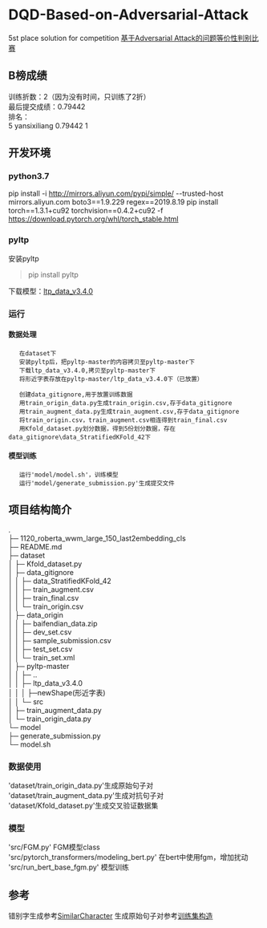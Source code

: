 # DQD-Based-on-Adversarial-Attack
5st place solution for competition [基于Adversarial Attack的问题等价性判别比赛](https://www.biendata.com/competition/2019diac/)

## B榜成绩
训练折数：2（因为没有时间，只训练了2折）  
最后提交成绩：0.79442  
排名：  
       5	yansixiliang      0.79442	     1

## 开发环境

### python3.7 

pip install -i http://mirrors.aliyun.com/pypi/simple/ --trusted-host mirrors.aliyun.com  boto3==1.9.229 regex==2019.8.19
pip install torch==1.3.1+cu92 torchvision==0.4.2+cu92 -f https://download.pytorch.org/whl/torch_stable.html

### pyltp
安装pyltp  
>pip install pyltp  

下载模型：[ltp_data_v3.4.0 ](https://pan.baidu.com/share/link?shareid=1988562907&uk=2738088569#list/path=%2F&parentPath=%2F)


### 运行
#### 数据处理
       
       在dataset下
       安装pyltp后，把pyltp-master的内容拷贝至pyltp-master下
       下载ltp_data_v3.4.0,拷贝至pyltp-master下
       将形近字表存放在pyltp-master/ltp_data_v3.4.0下（已放置）
       
       创建data_gitignore,用于放置训练数据
       用train_origin_data.py生成train_origin.csv,存于data_gitignore
       用train_augment_data.py生成train_augment.csv,存于data_gitignore
       将train_origin.csv，train_augment.csv相连得到train_final.csv
       用Kfold_dataset.py划分数据，得到5份划分数据，存在data_gitignore\data_StratifiedKFold_42下
       
#### 模型训练
       
       运行'model/model.sh'，训练模型
       运行'model/generate_submission.py'生成提交文件



## 项目结构简介
.  
├─ 1120_roberta_wwm_large_150_last2embedding_cls  
├─ README.md  
├─ dataset  
│    ├─ Kfold_dataset.py  
│    ├─ data_gitignore  
│    │    ├─ data_StratifiedKFold_42  
│    │    ├─ train_augment.csv  
│    │    ├─ train_final.csv  
│    │    └─ train_origin.csv  
│    ├─ data_origin  
│    │    ├─ baifendian_data.zip  
│    │    ├─ dev_set.csv  
│    │    ├─ sample_submission.csv  
│    │    ├─ test_set.csv  
│    │    └─ train_set.xml  
│    ├─ pyltp-master  
│    │    ├─ ..  
│    │    ├─ ltp_data_v3.4.0  
│    │    │    ├─newShape(形近字表)  
│    │    └─ src  
│    ├─ train_augment_data.py  
│    └─ train_origin_data.py  
└─ model  
       ├─ generate_submission.py  
       └─ model.sh  

### 数据使用

'dataset/train_origin_data.py'生成原始句子对  
'dataset/train_augment_data.py'生成对抗句子对  
'dataset/Kfold_dataset.py'生成交叉验证数据集  

### 模型

'src/FGM.py' FGM模型class  
'src/pytorch_transformers/modeling_bert.py' 在bert中使用fgm，增加扰动  
'src/run_bert_base_fgm.py' 模型训练  

## 参考
错别字生成参考[SimilarCharacter](https://github.com/contr4l/SimilarCharacter)
生成原始句子对参考[训练集构造](https://www.biendata.com/forum/view_post_category/718/)




